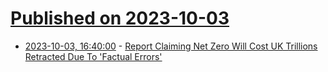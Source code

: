 # [Published on 2023-10-03](index.md)

* [2023-10-03, 16:40:00](https://news.slashdot.org/story/23/10/03/148246/report-claiming-net-zero-will-cost-uk-trillions-retracted-due-to-factual-errors?utm_source=rss1.0mainlinkanon&utm_medium=feed) - [Report Claiming Net Zero Will Cost UK Trillions Retracted Due To 'Factual Errors'](https://news.slashdot.org/story/23/10/03/148246/report-claiming-net-zero-will-cost-uk-trillions-retracted-due-to-factual-errors?utm_source=rss1.0mainlinkanon&utm_medium=feed)
